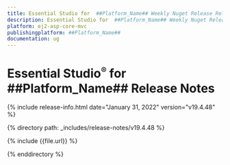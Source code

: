 ```yaml
---
title: Essential Studio for  ##Platform_Name## Weekly Nuget Release Release Notes  
description: Essential Studio for  ##Platform_Name## Weekly Nuget Release Release Notes  
platform: ej2-asp-core-mvc
publishingplatform: ##Platform_Name##
documentation: ug
---
```


# Essential Studio<sup style="font-size:70%">&reg;</sup> for  ##Platform_Name##  Release Notes  

{% include release-info.html date="January 31, 2022"  version="v19.4.48" %} 

{% directory path: _includes/release-notes/v19.4.48 %}

{% include {{file.url}} %}

{% enddirectory %}
